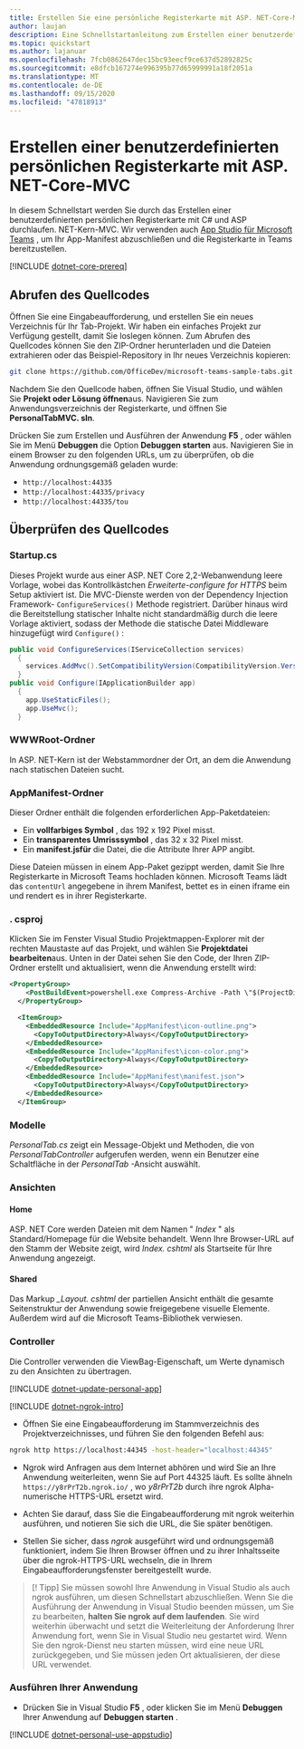 ```yaml
---
title: Erstellen Sie eine persönliche Registerkarte mit ASP. NET-Core-MVC
author: laujan
description: Eine Schnellstartanleitung zum Erstellen einer benutzerdefinierten persönlichen Registerkarte mit ASP. NET-Kern-MVC.
ms.topic: quickstart
ms.author: lajanuar
ms.openlocfilehash: 7fcb0862647dec15bc93eecf9ce637d52892825c
ms.sourcegitcommit: e8dfcb167274e996395b77d65999991a18f2051a
ms.translationtype: MT
ms.contentlocale: de-DE
ms.lasthandoff: 09/15/2020
ms.locfileid: "47818913"
---
```

# <a name="create-a-custom-personal-tab-with-asp-net-core-mvc"></a>Erstellen einer benutzerdefinierten persönlichen Registerkarte mit ASP. NET-Core-MVC

In diesem Schnellstart werden Sie durch das Erstellen einer benutzerdefinierten persönlichen Registerkarte mit C# und ASP durchlaufen. NET-Kern-MVC. Wir verwenden auch [App Studio für Microsoft Teams](~/concepts/build-and-test/app-studio-overview.md) , um Ihr App-Manifest abzuschließen und die Registerkarte in Teams bereitzustellen.

[!INCLUDE [dotnet-core-prereq](~/includes/tabs/dotnet-core-prereq.md)]

## <a name="get-the-source-code"></a>Abrufen des Quellcodes

Öffnen Sie eine Eingabeaufforderung, und erstellen Sie ein neues Verzeichnis für Ihr Tab-Projekt. Wir haben ein einfaches Projekt zur Verfügung gestellt, damit Sie loslegen können. Zum Abrufen des Quellcodes können Sie den ZIP-Ordner herunterladen und die Dateien extrahieren oder das Beispiel-Repository in Ihr neues Verzeichnis kopieren:

``` bash
git clone https://github.com/OfficeDev/microsoft-teams-sample-tabs.git
```

Nachdem Sie den Quellcode haben, öffnen Sie Visual Studio, und wählen Sie **Projekt oder Lösung öffnen**aus. Navigieren Sie zum Anwendungsverzeichnis der Registerkarte, und öffnen Sie **PersonalTabMVC. sln**.

Drücken Sie zum Erstellen und Ausführen der Anwendung **F5** , oder wählen Sie im Menü **Debuggen** die Option **Debuggen starten** aus. Navigieren Sie in einem Browser zu den folgenden URLs, um zu überprüfen, ob die Anwendung ordnungsgemäß geladen wurde:

* `http://localhost:44335`
* `http://localhost:44335/privacy`
* `http://localhost:44335/tou`

## <a name="review-the-source-code"></a>Überprüfen des Quellcodes

### <a name="startupcs"></a>Startup.cs

Dieses Projekt wurde aus einer ASP. NET Core 2,2-Webanwendung leere Vorlage, wobei das Kontrollkästchen *Erweiterte-configure for HTTPS* beim Setup aktiviert ist. Die MVC-Dienste werden von der Dependency Injection Framework- `ConfigureServices()` Methode registriert. Darüber hinaus wird die Bereitstellung statischer Inhalte nicht standardmäßig durch die leere Vorlage aktiviert, sodass der Methode die statische Datei Middleware hinzugefügt wird `Configure()` :

``` csharp
public void ConfigureServices(IServiceCollection services)
  {
    services.AddMvc().SetCompatibilityVersion(CompatibilityVersion.Version_2_2);
  }
public void Configure(IApplicationBuilder app)
  {
    app.UseStaticFiles();
    app.UseMvc();
  }
```

### <a name="wwwroot-folder"></a>WWWRoot-Ordner

In ASP. NET-Kern ist der Webstammordner der Ort, an dem die Anwendung nach statischen Dateien sucht.

### <a name="appmanifest-folder"></a>AppManifest-Ordner

Dieser Ordner enthält die folgenden erforderlichen App-Paketdateien:

* Ein **vollfarbiges Symbol** , das 192 x 192 Pixel misst.
* Ein **transparentes Umrisssymbol** , das 32 x 32 Pixel misst.
* Ein **manifest.jsfür** die Datei, die die Attribute Ihrer APP angibt.

Diese Dateien müssen in einem App-Paket gezippt werden, damit Sie Ihre Registerkarte in Microsoft Teams hochladen können. Microsoft Teams lädt das `contentUrl` angegebene in ihrem Manifest, bettet es in einen iframe ein und rendert es in ihrer Registerkarte.

### <a name="csproj"></a>. csproj

Klicken Sie im Fenster Visual Studio Projektmappen-Explorer mit der rechten Maustaste auf das Projekt, und wählen Sie **Projektdatei bearbeiten**aus. Unten in der Datei sehen Sie den Code, der Ihren ZIP-Ordner erstellt und aktualisiert, wenn die Anwendung erstellt wird:

``` xml
<PropertyGroup>
    <PostBuildEvent>powershell.exe Compress-Archive -Path \"$(ProjectDir)AppManifest\*\" -DestinationPath \"$(TargetDir)tab.zip\" -Force</PostBuildEvent>
  </PropertyGroup>

  <ItemGroup>
    <EmbeddedResource Include="AppManifest\icon-outline.png">
      <CopyToOutputDirectory>Always</CopyToOutputDirectory>
    </EmbeddedResource>
    <EmbeddedResource Include="AppManifest\icon-color.png">
      <CopyToOutputDirectory>Always</CopyToOutputDirectory>
    </EmbeddedResource>
    <EmbeddedResource Include="AppManifest\manifest.json">
      <CopyToOutputDirectory>Always</CopyToOutputDirectory>
    </EmbeddedResource>
  </ItemGroup>
```

### <a name="models"></a>Modelle

*PersonalTab.cs* zeigt ein Message-Objekt und Methoden, die von *PersonalTabController* aufgerufen werden, wenn ein Benutzer eine Schaltfläche in der *PersonalTab* -Ansicht auswählt.

### <a name="views"></a>Ansichten

#### <a name="home"></a>Home

ASP. NET Core werden Dateien mit dem Namen " *Index* " als Standard/Homepage für die Website behandelt. Wenn Ihre Browser-URL auf den Stamm der Website zeigt, wird *Index. cshtml* als Startseite für Ihre Anwendung angezeigt.

#### <a name="shared"></a>Shared

Das Markup *_Layout. cshtml* der partiellen Ansicht enthält die gesamte Seitenstruktur der Anwendung sowie freigegebene visuelle Elemente. Außerdem wird auf die Microsoft Teams-Bibliothek verwiesen.

### <a name="controllers"></a>Controller

Die Controller verwenden die ViewBag-Eigenschaft, um Werte dynamisch zu den Ansichten zu übertragen.

[!INCLUDE [dotnet-update-personal-app](~/includes/tabs/dotnet-update-personal-app.md)]

[!INCLUDE [dotnet-ngrok-intro](~/includes/tabs/dotnet-ngrok-intro.md)]

* Öffnen Sie eine Eingabeaufforderung im Stammverzeichnis des Projektverzeichnisses, und führen Sie den folgenden Befehl aus:

``` bash
ngrok http https://localhost:44345 -host-header="localhost:44345"
```

* Ngrok wird Anfragen aus dem Internet abhören und wird Sie an Ihre Anwendung weiterleiten, wenn Sie auf Port 44325 läuft.  Es sollte ähneln `https://y8rPrT2b.ngrok.io/` , wo *y8rPrT2b* durch ihre ngrok Alpha-numerische HTTPS-URL ersetzt wird.

* Achten Sie darauf, dass Sie die Eingabeaufforderung mit ngrok weiterhin ausführen, und notieren Sie sich die URL, die Sie später benötigen.

* Stellen Sie sicher, dass *ngrok* ausgeführt wird und ordnungsgemäß funktioniert, indem Sie Ihren Browser öffnen und zu ihrer Inhaltsseite über die ngrok-HTTPS-URL wechseln, die in Ihrem Eingabeaufforderungsfenster bereitgestellt wurde.

> [! Tipp] Sie müssen sowohl Ihre Anwendung in Visual Studio als auch ngrok ausführen, um diesen Schnellstart abzuschließen. Wenn Sie die Ausführung der Anwendung in Visual Studio beenden müssen, um Sie zu bearbeiten, **halten Sie ngrok auf dem laufenden**. Sie wird weiterhin überwacht und setzt die Weiterleitung der Anforderung Ihrer Anwendung fort, wenn Sie in Visual Studio neu gestartet wird. Wenn Sie den ngrok-Dienst neu starten müssen, wird eine neue URL zurückgegeben, und Sie müssen jeden Ort aktualisieren, der diese URL verwendet.

### <a name="run-your-application"></a>Ausführen Ihrer Anwendung

* Drücken Sie in Visual Studio **F5** , oder klicken Sie im Menü **Debuggen** Ihrer Anwendung auf **Debuggen starten** .

[!INCLUDE [dotnet-personal-use-appstudio](~/includes/tabs/dotnet-personal-use-appstudio.md)]

